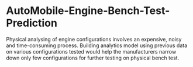 # AutoMobile-Engine-Bench-Test-Prediction
Physical analysing of engine configurations involves an expensive, noisy and time-consuming process. Building analytics model using previous data on various configurations tested would help the manufacturers narrow down only few configurations for further testing on physical bench test.
